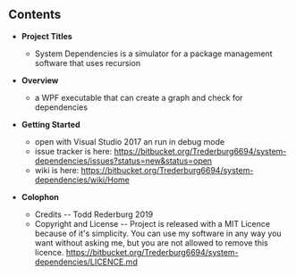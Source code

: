 

## Contents

* **Project Titles** 
  - System Dependencies is a simulator for a package management software that uses recursion

* **Overview**
  - a WPF executable that can create a graph and check for dependencies 

* **Getting Started**
    - open with Visual Studio 2017 an run in debug mode
    - issue tracker is here: https://bitbucket.org/Trederburg6694/system-dependencies/issues?status=new&status=open
    - wiki is here: https://bitbucket.org/Trederburg6694/system-dependencies/wiki/Home
    


* **Colophon**
  - Credits -- Todd Rederburg 2019
  - Copyright and License -- Project is released with a MIT Licence because of it's simplicity. You can use my software in any way you want without asking me, but you are not allowed to remove this licence.
  https://bitbucket.org/Trederburg6694/system-dependencies/LICENCE.md